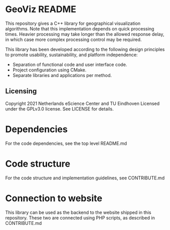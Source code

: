 # GeoViz README

This repository gives a C++ library for geographical visualization algorithms.
Note that this implementation depends on quick processing times. Heavier processing may take longer than the allowed response delay, in which case more complex processing control may be required.

This library has been developed according to the following design principles to promote usability, sustainability, and platform independence:

- Separation of functional code and user interface code.
- Project configuration using CMake.
- Separate libraries and applications per method.

## Licensing

Copyright 2021 Netherlands eScience Center and TU Eindhoven
Licensed under the GPLv3.0 license. See LICENSE for details.

# Dependencies

For the code dependencies, see the top level README.md

# Code structure

For the code structure and implementation guidelines, see CONTRIBUTE.md

# Connection to website

This library can be used as the backend to the website shipped in this repository. These two are connected using PHP scripts, as described in CONTRIBUTE.md
